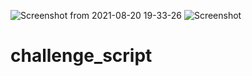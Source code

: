 ![Screenshot from 2021-08-20 19-33-26](https://user-images.githubusercontent.com/7071153/130846976-7686141b-8bf4-4d54-a370-0a911f9fbf2f.png)
![Screenshot](https://user-images.githubusercontent.com/7071153/130846892-e2b4ac87-ffc5-42fb-ab36-ed438596828e.png)
# challenge_script
